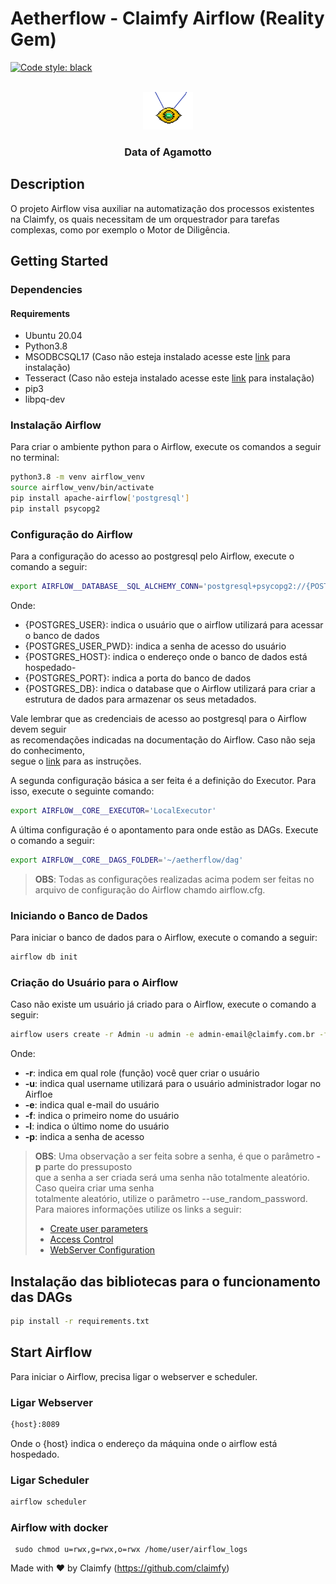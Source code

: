 # Aetherflow - Claimfy Airflow (Reality Gem)

[![Code style: black](https://img.shields.io/badge/code%20style-black-000000.svg)](https://github.com/psf/black)

<!-- PROJECT LOGO -->
<br />
<div align="center">
  <a href="https://github.com/claimfy/cfy-infinity-arc">
    <img src="https://raw.githubusercontent.com/claimfy/claimfy/main/images/eye-of-agamotto-pixel-art.png" alt="Logo" width="80" height="60">
  </a>

  <h3 align="center">Data of Agamotto</h3>

</div>

## Description
<p>
O projeto Airflow visa auxiliar na automatização dos processos existentes
na Claimfy, os quais necessitam de um orquestrador para tarefas complexas,
como por exemplo o Motor de Diligência.
</p>

## Getting Started

### Dependencies

#### Requirements

- Ubuntu 20.04
- Python3.8
- MSODBCSQL17 (Caso não esteja instalado acesse este [link](https://github.com/MicrosoftDocs/sql-docs/blob/live/docs/connect/odbc/linux-mac/installing-the-microsoft-odbc-driver-for-sql-server.md#-debian-1) para instalação)
- Tesseract (Caso não esteja instalado acesse este [link](https://lindevs.com/install-tesseract-ocr-on-ubuntu/) para instalação)
- pip3
- libpq-dev

### Instalação Airflow

Para criar o ambiente python para o Airflow, execute os comandos a seguir no terminal:

```sh
python3.8 -m venv airflow_venv
source airflow_venv/bin/activate
pip install apache-airflow['postgresql']
pip install psycopg2
```

### Configuração do Airflow

Para a configuração do acesso ao postgresql pelo Airflow, execute o comando a seguir:

```sh
export AIRFLOW__DATABASE__SQL_ALCHEMY_CONN='postgresql+psycopg2://{POSTGRES_USER}:{POSTGRES_USER_PWD}@{POSTGRES_HOST}:{POSTGRES_PORT}/{POSTGRES_DB}'
```

Onde:

- {POSTGRES_USER}: indica o usuário que o airflow utilizará para acessar o banco de dados
- {POSTGRES_USER_PWD}: indica a senha de acesso do usuário
- {POSTGRES_HOST}: indica o endereço onde o banco de dados está hospedado-
- {POSTGRES_PORT}: indica a porta do banco de dados
- {POSTGRES_DB}: indica o database que o Airflow utilizará para criar a estrutura de dados para armazenar os seus metadados.

Vale lembrar que as credenciais de acesso ao postgresql para o Airflow devem seguir  
as recomendações indicadas na documentação do Airflow. Caso não seja do conhecimento,  
segue o [link](https://airflow.apache.org/docs/apache-airflow/stable/howto/set-up-database.html#setting-up-a-postgresql-database) para as instruções.

A segunda configuração básica a ser feita é a definição do Executor. Para isso, execute o seguinte comando:

```sh
export AIRFLOW__CORE__EXECUTOR='LocalExecutor'
```

A última configuração é o apontamento para onde estão as DAGs. Execute o comando a seguir:

```sh
export AIRFLOW__CORE__DAGS_FOLDER='~/aetherflow/dag'
```

> **OBS**: Todas as configurações realizadas acima podem ser feitas no arquivo de configuração do Airflow
> chamdo airflow.cfg.

### Iniciando o Banco de Dados

Para iniciar o banco de dados para o Airflow, execute o comando a seguir:

```sh
airflow db init
```

### Criação do Usuário para o Airflow

Caso não existe um usuário já criado para o Airflow, execute o comando a seguir:

```sh
airflow users create -r Admin -u admin -e admin-email@claimfy.com.br -f FirstName -l LastName -p {password}
```

Onde:

- **-r**: indica em qual role (função) você quer criar o usuário
- **-u**: indica qual username utilizará para o usuário administrador logar no Airfloe
- **-e**: indica qual e-mail do usuário
- **-f**: indica o primeiro nome do usuário
- **-l**: indica o último nome do usuário
- **-p**: indica a senha de acesso

> **OBS**: Uma observação a ser feita sobre a senha, é que o parâmetro **-p** parte do pressuposto  
> que a senha a ser criada será uma senha não totalmente aleatório. Caso queira criar uma senha  
> totalmente aleatório, utilize o parâmetro --use_random_password. Para maiores informações utilize os links a seguir:
>
> - [Create user parameters](https://airflow.apache.org/docs/apache-airflow/stable/cli-and-env-variables-ref.html#create_repeat1)
> - [Access Control](https://airflow.apache.org/docs/apache-airflow/stable/security/access-control.html#:~:text=Airflow%20ships%20with%20a%20set,adding%20permissions%20to%20these%20roles.)
> - [WebServer Configuration](https://airflow.apache.org/docs/apache-airflow/stable/security/webserver.html)

## Instalação das bibliotecas para o funcionamento das DAGs

```sh
pip install -r requirements.txt
```

## Start Airflow

Para iniciar o Airflow, precisa ligar o webserver e scheduler.

### Ligar Webserver

```sh
{host}:8089
```

Onde o {host} indica o endereço da máquina onde o airflow está hospedado.

### Ligar Scheduler

```sh
airflow scheduler
```

### Airflow with docker

```
 sudo chmod u=rwx,g=rwx,o=rwx /home/user/airflow_logs
```

Made with ♥ by Claimfy (https://github.com/claimfy)
​
